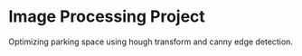 # Image Processing Project
 Optimizing parking space using hough transform and canny edge detection.

